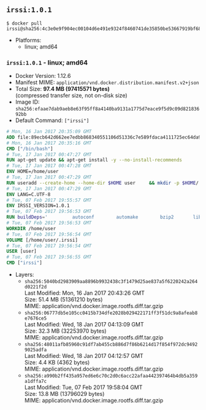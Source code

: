 ## `irssi:1.0.1`

```console
$ docker pull irssi@sha256:4c3e0e9f904ec00104d6e491e9324f8460741de35850be53667919bf68f12b4d
```

-	Platforms:
	-	linux; amd64

### `irssi:1.0.1` - linux; amd64

-	Docker Version: 1.12.6
-	Manifest MIME: `application/vnd.docker.distribution.manifest.v2+json`
-	Total Size: **97.4 MB (97415571 bytes)**  
	(compressed transfer size, not on-disk size)
-	Image ID: `sha256:efaae7dab9aeb8e63f95ff8a4140ba9131a1775d7eace9f5d9c09d82183692bb`
-	Default Command: `["irssi"]`

```dockerfile
# Mon, 16 Jan 2017 20:35:09 GMT
ADD file:89ecb642d662ee7edbb868340551106d51336c7e589fdaca4111725ec64da957 in / 
# Mon, 16 Jan 2017 20:35:16 GMT
CMD ["/bin/bash"]
# Tue, 17 Jan 2017 00:47:27 GMT
RUN apt-get update && apt-get install -y --no-install-recommends 		ca-certificates 		libdatetime-perl 		libglib2.0-0 		libwww-perl 		perl 		wget 	&& rm -rf /var/lib/apt/lists/*
# Tue, 17 Jan 2017 00:47:28 GMT
ENV HOME=/home/user
# Tue, 17 Jan 2017 00:47:29 GMT
RUN useradd --create-home --home-dir $HOME user 	&& mkdir -p $HOME/.irssi 	&& chown -R user:user $HOME
# Tue, 17 Jan 2017 00:47:29 GMT
ENV LANG=C.UTF-8
# Tue, 07 Feb 2017 19:55:57 GMT
ENV IRSSI_VERSION=1.0.1
# Tue, 07 Feb 2017 19:56:53 GMT
RUN buildDeps=' 		autoconf 		automake 		bzip2 		libglib2.0-dev 		libncurses-dev 		libperl-dev 		libssl-dev 		libtool 		lynx 		make 		pkg-config 		xz-utils 	' 	&& set -x 	&& apt-get update && apt-get install -y $buildDeps --no-install-recommends 	&& rm -rf /var/lib/apt/lists/* 	&& wget "https://github.com/irssi/irssi/releases/download/${IRSSI_VERSION}/irssi-${IRSSI_VERSION}.tar.xz" -O /tmp/irssi.tar.xz 	&& wget "https://github.com/irssi/irssi/releases/download/${IRSSI_VERSION}/irssi-${IRSSI_VERSION}.tar.xz.asc" -O /tmp/irssi.tar.xz.asc 	&& export GNUPGHOME="$(mktemp -d)" 	&& gpg --keyserver ha.pool.sks-keyservers.net --recv-keys 7EE65E3082A5FB06AC7C368D00CCB587DDBEF0E1 	&& gpg --batch --verify /tmp/irssi.tar.xz.asc /tmp/irssi.tar.xz 	&& rm -r "$GNUPGHOME" /tmp/irssi.tar.xz.asc 	&& mkdir -p /usr/src/irssi 	&& tar -xf /tmp/irssi.tar.xz -C /usr/src/irssi --strip-components 1 	&& rm /tmp/irssi.tar.xz 	&& cd /usr/src/irssi 	&& ./configure 		--enable-true-color 		--with-bot 		--with-proxy 		--with-socks 	&& make -j$(nproc) 	&& make install 	&& rm -rf /usr/src/irssi 	&& apt-get purge -y --auto-remove $buildDeps
# Tue, 07 Feb 2017 19:56:53 GMT
WORKDIR /home/user
# Tue, 07 Feb 2017 19:56:54 GMT
VOLUME [/home/user/.irssi]
# Tue, 07 Feb 2017 19:56:54 GMT
USER [user]
# Tue, 07 Feb 2017 19:56:55 GMT
CMD ["irssi"]
```

-	Layers:
	-	`sha256:5040bd2983909aa8896b9932438c3f1479d25ae837a5f6220242a264d0221f2d`  
		Last Modified: Mon, 16 Jan 2017 20:43:26 GMT  
		Size: 51.4 MB (51361210 bytes)  
		MIME: application/vnd.docker.image.rootfs.diff.tar.gzip
	-	`sha256:06777db5e105cc0415b734dfe2028b029422171ff3f51dc9a8afeab8e7676ce5`  
		Last Modified: Wed, 18 Jan 2017 04:13:09 GMT  
		Size: 32.3 MB (32253970 bytes)  
		MIME: application/vnd.docker.image.rootfs.diff.tar.gzip
	-	`sha256:48011afb85960c91df7ab455cb886d7f86b6214d17f854f972dc94929025adfa`  
		Last Modified: Wed, 18 Jan 2017 04:12:57 GMT  
		Size: 4.4 KB (4362 bytes)  
		MIME: application/vnd.docker.image.rootfs.diff.tar.gzip
	-	`sha256:a990b2ff435a957ed6e6c70c2d0c6acc22afaa442397464b4db5a359a1dffa7c`  
		Last Modified: Tue, 07 Feb 2017 19:58:04 GMT  
		Size: 13.8 MB (13796029 bytes)  
		MIME: application/vnd.docker.image.rootfs.diff.tar.gzip

